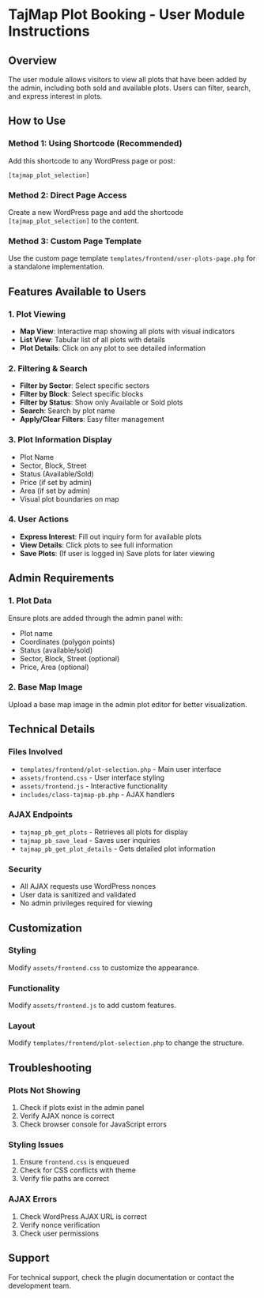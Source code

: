 # TajMap Plot Booking - User Module Instructions

## Overview
The user module allows visitors to view all plots that have been added by the admin, including both sold and available plots. Users can filter, search, and express interest in plots.

## How to Use

### Method 1: Using Shortcode (Recommended)
Add this shortcode to any WordPress page or post:
```
[tajmap_plot_selection]
```

### Method 2: Direct Page Access
Create a new WordPress page and add the shortcode `[tajmap_plot_selection]` to the content.

### Method 3: Custom Page Template
Use the custom page template `templates/frontend/user-plots-page.php` for a standalone implementation.

## Features Available to Users

### 1. Plot Viewing
- **Map View**: Interactive map showing all plots with visual indicators
- **List View**: Tabular list of all plots with details
- **Plot Details**: Click on any plot to see detailed information

### 2. Filtering & Search
- **Filter by Sector**: Select specific sectors
- **Filter by Block**: Select specific blocks  
- **Filter by Status**: Show only Available or Sold plots
- **Search**: Search by plot name
- **Apply/Clear Filters**: Easy filter management

### 3. Plot Information Display
- Plot Name
- Sector, Block, Street
- Status (Available/Sold)
- Price (if set by admin)
- Area (if set by admin)
- Visual plot boundaries on map

### 4. User Actions
- **Express Interest**: Fill out inquiry form for available plots
- **View Details**: Click plots to see full information
- **Save Plots**: (If user is logged in) Save plots for later viewing

## Admin Requirements

### 1. Plot Data
Ensure plots are added through the admin panel with:
- Plot name
- Coordinates (polygon points)
- Status (available/sold)
- Sector, Block, Street (optional)
- Price, Area (optional)

### 2. Base Map Image
Upload a base map image in the admin plot editor for better visualization.

## Technical Details

### Files Involved
- `templates/frontend/plot-selection.php` - Main user interface
- `assets/frontend.css` - User interface styling
- `assets/frontend.js` - Interactive functionality
- `includes/class-tajmap-pb.php` - AJAX handlers

### AJAX Endpoints
- `tajmap_pb_get_plots` - Retrieves all plots for display
- `tajmap_pb_save_lead` - Saves user inquiries
- `tajmap_pb_get_plot_details` - Gets detailed plot information

### Security
- All AJAX requests use WordPress nonces
- User data is sanitized and validated
- No admin privileges required for viewing

## Customization

### Styling
Modify `assets/frontend.css` to customize the appearance.

### Functionality
Modify `assets/frontend.js` to add custom features.

### Layout
Modify `templates/frontend/plot-selection.php` to change the structure.

## Troubleshooting

### Plots Not Showing
1. Check if plots exist in the admin panel
2. Verify AJAX nonce is correct
3. Check browser console for JavaScript errors

### Styling Issues
1. Ensure `frontend.css` is enqueued
2. Check for CSS conflicts with theme
3. Verify file paths are correct

### AJAX Errors
1. Check WordPress AJAX URL is correct
2. Verify nonce verification
3. Check user permissions

## Support
For technical support, check the plugin documentation or contact the development team.

